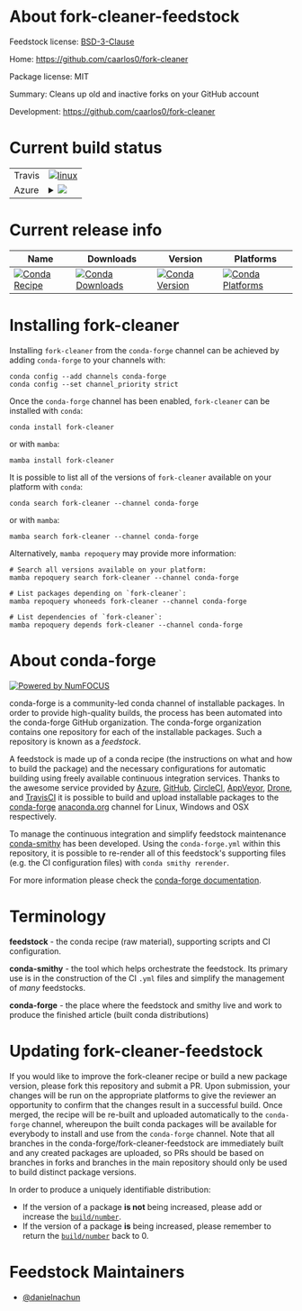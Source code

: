 About fork-cleaner-feedstock
============================

Feedstock license: [BSD-3-Clause](https://github.com/conda-forge/fork-cleaner-feedstock/blob/main/LICENSE.txt)

Home: https://github.com/caarlos0/fork-cleaner

Package license: MIT

Summary: Cleans up old and inactive forks on your GitHub account

Development: https://github.com/caarlos0/fork-cleaner

Current build status
====================


<table><tr>
    <td>Travis</td>
    <td>
      <a href="https://app.travis-ci.com/conda-forge/fork-cleaner-feedstock">
        <img alt="linux" src="https://img.shields.io/travis/com/conda-forge/fork-cleaner-feedstock/main.svg?label=Linux">
      </a>
    </td>
  </tr>
    
  <tr>
    <td>Azure</td>
    <td>
      <details>
        <summary>
          <a href="https://dev.azure.com/conda-forge/feedstock-builds/_build/latest?definitionId=23420&branchName=main">
            <img src="https://dev.azure.com/conda-forge/feedstock-builds/_apis/build/status/fork-cleaner-feedstock?branchName=main">
          </a>
        </summary>
        <table>
          <thead><tr><th>Variant</th><th>Status</th></tr></thead>
          <tbody><tr>
              <td>linux_64</td>
              <td>
                <a href="https://dev.azure.com/conda-forge/feedstock-builds/_build/latest?definitionId=23420&branchName=main">
                  <img src="https://dev.azure.com/conda-forge/feedstock-builds/_apis/build/status/fork-cleaner-feedstock?branchName=main&jobName=linux&configuration=linux%20linux_64_" alt="variant">
                </a>
              </td>
            </tr><tr>
              <td>linux_aarch64</td>
              <td>
                <a href="https://dev.azure.com/conda-forge/feedstock-builds/_build/latest?definitionId=23420&branchName=main">
                  <img src="https://dev.azure.com/conda-forge/feedstock-builds/_apis/build/status/fork-cleaner-feedstock?branchName=main&jobName=linux&configuration=linux%20linux_aarch64_" alt="variant">
                </a>
              </td>
            </tr><tr>
              <td>linux_ppc64le</td>
              <td>
                <a href="https://dev.azure.com/conda-forge/feedstock-builds/_build/latest?definitionId=23420&branchName=main">
                  <img src="https://dev.azure.com/conda-forge/feedstock-builds/_apis/build/status/fork-cleaner-feedstock?branchName=main&jobName=linux&configuration=linux%20linux_ppc64le_" alt="variant">
                </a>
              </td>
            </tr><tr>
              <td>osx_64</td>
              <td>
                <a href="https://dev.azure.com/conda-forge/feedstock-builds/_build/latest?definitionId=23420&branchName=main">
                  <img src="https://dev.azure.com/conda-forge/feedstock-builds/_apis/build/status/fork-cleaner-feedstock?branchName=main&jobName=osx&configuration=osx%20osx_64_" alt="variant">
                </a>
              </td>
            </tr><tr>
              <td>osx_arm64</td>
              <td>
                <a href="https://dev.azure.com/conda-forge/feedstock-builds/_build/latest?definitionId=23420&branchName=main">
                  <img src="https://dev.azure.com/conda-forge/feedstock-builds/_apis/build/status/fork-cleaner-feedstock?branchName=main&jobName=osx&configuration=osx%20osx_arm64_" alt="variant">
                </a>
              </td>
            </tr><tr>
              <td>win_64</td>
              <td>
                <a href="https://dev.azure.com/conda-forge/feedstock-builds/_build/latest?definitionId=23420&branchName=main">
                  <img src="https://dev.azure.com/conda-forge/feedstock-builds/_apis/build/status/fork-cleaner-feedstock?branchName=main&jobName=win&configuration=win%20win_64_" alt="variant">
                </a>
              </td>
            </tr>
          </tbody>
        </table>
      </details>
    </td>
  </tr>
</table>

Current release info
====================

| Name | Downloads | Version | Platforms |
| --- | --- | --- | --- |
| [![Conda Recipe](https://img.shields.io/badge/recipe-fork--cleaner-green.svg)](https://anaconda.org/conda-forge/fork-cleaner) | [![Conda Downloads](https://img.shields.io/conda/dn/conda-forge/fork-cleaner.svg)](https://anaconda.org/conda-forge/fork-cleaner) | [![Conda Version](https://img.shields.io/conda/vn/conda-forge/fork-cleaner.svg)](https://anaconda.org/conda-forge/fork-cleaner) | [![Conda Platforms](https://img.shields.io/conda/pn/conda-forge/fork-cleaner.svg)](https://anaconda.org/conda-forge/fork-cleaner) |

Installing fork-cleaner
=======================

Installing `fork-cleaner` from the `conda-forge` channel can be achieved by adding `conda-forge` to your channels with:

```
conda config --add channels conda-forge
conda config --set channel_priority strict
```

Once the `conda-forge` channel has been enabled, `fork-cleaner` can be installed with `conda`:

```
conda install fork-cleaner
```

or with `mamba`:

```
mamba install fork-cleaner
```

It is possible to list all of the versions of `fork-cleaner` available on your platform with `conda`:

```
conda search fork-cleaner --channel conda-forge
```

or with `mamba`:

```
mamba search fork-cleaner --channel conda-forge
```

Alternatively, `mamba repoquery` may provide more information:

```
# Search all versions available on your platform:
mamba repoquery search fork-cleaner --channel conda-forge

# List packages depending on `fork-cleaner`:
mamba repoquery whoneeds fork-cleaner --channel conda-forge

# List dependencies of `fork-cleaner`:
mamba repoquery depends fork-cleaner --channel conda-forge
```


About conda-forge
=================

[![Powered by
NumFOCUS](https://img.shields.io/badge/powered%20by-NumFOCUS-orange.svg?style=flat&colorA=E1523D&colorB=007D8A)](https://numfocus.org)

conda-forge is a community-led conda channel of installable packages.
In order to provide high-quality builds, the process has been automated into the
conda-forge GitHub organization. The conda-forge organization contains one repository
for each of the installable packages. Such a repository is known as a *feedstock*.

A feedstock is made up of a conda recipe (the instructions on what and how to build
the package) and the necessary configurations for automatic building using freely
available continuous integration services. Thanks to the awesome service provided by
[Azure](https://azure.microsoft.com/en-us/services/devops/), [GitHub](https://github.com/),
[CircleCI](https://circleci.com/), [AppVeyor](https://www.appveyor.com/),
[Drone](https://cloud.drone.io/welcome), and [TravisCI](https://travis-ci.com/)
it is possible to build and upload installable packages to the
[conda-forge](https://anaconda.org/conda-forge) [anaconda.org](https://anaconda.org/)
channel for Linux, Windows and OSX respectively.

To manage the continuous integration and simplify feedstock maintenance
[conda-smithy](https://github.com/conda-forge/conda-smithy) has been developed.
Using the ``conda-forge.yml`` within this repository, it is possible to re-render all of
this feedstock's supporting files (e.g. the CI configuration files) with ``conda smithy rerender``.

For more information please check the [conda-forge documentation](https://conda-forge.org/docs/).

Terminology
===========

**feedstock** - the conda recipe (raw material), supporting scripts and CI configuration.

**conda-smithy** - the tool which helps orchestrate the feedstock.
                   Its primary use is in the construction of the CI ``.yml`` files
                   and simplify the management of *many* feedstocks.

**conda-forge** - the place where the feedstock and smithy live and work to
                  produce the finished article (built conda distributions)


Updating fork-cleaner-feedstock
===============================

If you would like to improve the fork-cleaner recipe or build a new
package version, please fork this repository and submit a PR. Upon submission,
your changes will be run on the appropriate platforms to give the reviewer an
opportunity to confirm that the changes result in a successful build. Once
merged, the recipe will be re-built and uploaded automatically to the
`conda-forge` channel, whereupon the built conda packages will be available for
everybody to install and use from the `conda-forge` channel.
Note that all branches in the conda-forge/fork-cleaner-feedstock are
immediately built and any created packages are uploaded, so PRs should be based
on branches in forks and branches in the main repository should only be used to
build distinct package versions.

In order to produce a uniquely identifiable distribution:
 * If the version of a package **is not** being increased, please add or increase
   the [``build/number``](https://docs.conda.io/projects/conda-build/en/latest/resources/define-metadata.html#build-number-and-string).
 * If the version of a package **is** being increased, please remember to return
   the [``build/number``](https://docs.conda.io/projects/conda-build/en/latest/resources/define-metadata.html#build-number-and-string)
   back to 0.

Feedstock Maintainers
=====================

* [@danielnachun](https://github.com/danielnachun/)

